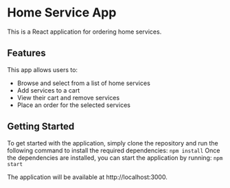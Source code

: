 # Home Service App

This is a React application for ordering home services.

## Features

This app allows users to:

- Browse and select from a list of home services
- Add services to a cart
- View their cart and remove services
- Place an order for the selected services

## Getting Started

To get started with the application, simply clone the repository and run the following command to install the required dependencies: `npm install` Once the dependencies are installed, you can start the application by running: `npm start`

The application will be available at http://localhost:3000.
